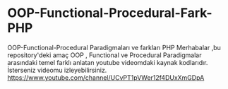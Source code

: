 # OOP-Functional-Procedural-Fark-PHP
OOP-Functional-Procedural  Paradigmaları ve farkları PHP
Merhabalar ,bu repository'deki amaç OOP , Functional ve Procedural Paradigmalar arasındaki temel farklı anlatan youtube videomdaki kaynak kodlarıdır.
İsterseniz videomu izleyebilirsiniz.
https://www.youtube.com/channel/UCvPT1pVWer12f4DUxXmGDpA
